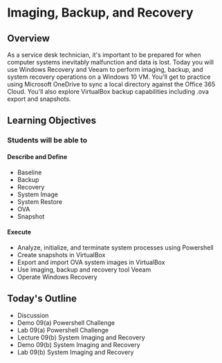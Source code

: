 # Imaging, Backup, and Recovery

## Overview

As a service desk technician, it's important to be prepared for when computer systems inevitably malfunction and data is lost. Today you will use Windows Recovery and Veeam to perform imaging, backup, and system recovery operations on a Windows 10 VM. You'll get to practice using Microsoft OneDrive to sync a local directory against the Office 365 Cloud. You'll also explore VirtualBox backup capabilities including .ova export and snapshots.

## Learning Objectives

### Students will be able to

#### Describe and Define

- Baseline
- Backup
- Recovery
- System Image
- System Restore
- OVA
- Snapshot

#### Execute

- Analyze, initialize, and terminate system processes using Powershell
- Create snapshots in VirtualBox
- Export and import OVA system images in VirtualBox
- Use imaging, backup and recovery tool Veeam
- Operate Windows Recovery

## Today's Outline

- Discussion
- Demo 09(a) Powershell Challenge
- Lab 09(a) Powershell Challenge
- Lecture 09(b) System Imaging and Recovery
- Demo 09(b) System Imaging and Recovery
- Lab 09(b) System Imaging and Recovery
